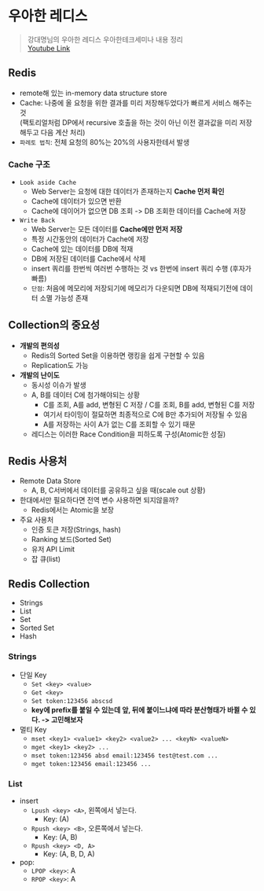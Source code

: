 # 우아한 레디스

> 강대명님의 우아한 레디스 우아한테크세미나 내용 정리  
> [Youtube Link](https://www.youtube.com/watch?v=mPB2CZiAkKM&t=3624s)

## Redis
- remote해 있는 in-memory data structure store
- Cache: 나중에 올 요청을 위한 결과를 미리 저장해두었다가 빠르게 서비스 해주는 것  
  (팩토리얼처럼 DP에서 recursive 호출을 하는 것이 아닌 이전 결과값을 미리 저장해두고 다음 계산 처리)
- `파레토 법칙`: 전체 요청의 80%는 20%의 사용자한테서 발생

### Cache 구조
- `Look aside Cache`
  - Web Server는 요청에 대한 데이터가 존재하는지 **Cache 먼저 확인**
  - Cache에 데이터가 있으면 반환
  - Cache에 데이어가 없으면 DB 조회 -> DB 조회한 데이터를 Cache에 저장
- `Write Back`
  - Web Server는 모든 데이터를 **Cache에만 먼저 저장**
  - 특정 시간동안의 데이터가 Cache에 저장
  - Cache에 있는 데이터를 DB에 적재
  - DB에 저장된 데이터를 Cache에서 삭제
  - insert 쿼리를 한번씩 여러번 수행하는 것 vs 한번에 insert 쿼리 수행 (후자가 빠름)
  - `단점`: 처음에 메모리에 저장되기에 메모리가 다운되면 DB에 적재되기전에 데이터 소멸 가능성 존재

## Collection의 중요성

- **개발의 편의성**
  - Redis의 Sorted Set을 이용하면 랭킹을 쉽게 구현할 수 있음
  - Replication도 가능
- **개발의 난이도**
  - 동시성 이슈가 발생
  - A, B를 데이터 C에 첨가해야되는 상황
    - C를 조회, A를 add, 변형된 C 저장 / C를 조회, B를 add, 변형된 C를 저장
    - 여기서 타이밍이 절묘하면 최종적으로 C에 B만 추가되어 저장될 수 있음
    - A를 저장하는 사이 A가 없는 C를 조회할 수 있기 때문
  - 레디스는 이러한 Race Condition을 피하도록 구성(Atomic한 성질)

## Redis 사용처
- Remote Data Store
  - A, B, C서버에서 데이터를 공유하고 싶을 때(scale out 상황)
- 한대에서만 필요하다면 전역 변수 사용하면 되지않을까?
  - Redis에서는 Atomic을 보장
- 주요 사용처
  - 인증 토큰 저장(Strings, hash)
  - Ranking 보드(Sorted Set)
  - 유저 API Limit
  - 잡 큐(list)

## Redis Collection
- Strings
- List
- Set
- Sorted Set
- Hash

### Strings
- 단일 Key
  - `Set <key> <value>`
  - `Get <key>`
  - `Set token:123456 abscsd`
  - **key에 prefix를 붙일 수 있는데 앞, 뒤에 붙이느냐에 따라 분산형태가 바뀔 수 있다. -> 고민해보자**
- 멀티 Key
  - `mset <key1> <value1> <key2> <value2> ... <keyN> <valueN>`
  - `mget <key1> <key2> ...`
  - `mset token:123456 absd email:123456 test@test.com ...`
  - `mget token:123456 email:123456 ...`
  
### List
- insert
  - `Lpush <key> <A>`, 왼쪽에서 넣는다.
    - Key: (A)
  - `Rpush <key> <B>`, 오른쪽에서 넣는다.
    - Key: (A, B)
  - `Rpush <key> <D, A>`
    - Key: (A, B, D, A)
- pop:
  - `LPOP <key>`: A
  - `RPOP <key>`: A

